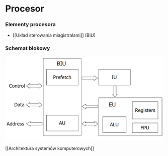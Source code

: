 # Procesor

### Elementy procesora
- [[Układ sterowania miagistralami]] (BIU)

### Schemat blokowy
![](img/procesor1.PNG)

[[Architektura systemów komputerowych]]